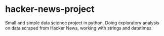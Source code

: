 # hacker-news-project
Small and simple data science project in python. Doing exploratory analysis on data scraped from Hacker News, working with strings and datetimes.
